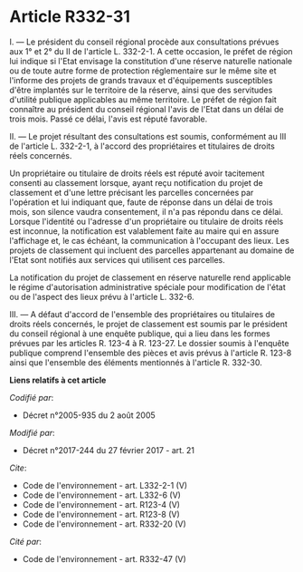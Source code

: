 # Article R332-31

I. ― Le président du conseil régional procède aux consultations prévues aux 1° et 2° du II de l'article L. 332-2-1. A cette
occasion, le préfet de région lui indique si l'Etat envisage la constitution d'une réserve naturelle nationale ou de toute
autre forme de protection réglementaire sur le même site et l'informe des projets de grands travaux et d'équipements
susceptibles d'être implantés sur le territoire de la réserve, ainsi que des servitudes d'utilité publique applicables au
même territoire. Le préfet de région fait connaître au président du conseil régional l'avis de l'Etat dans un délai de trois
mois. Passé ce délai, l'avis est réputé favorable. 

II. ― Le projet résultant des consultations est soumis, conformément au III de l'article L. 332-2-1, à l'accord des
propriétaires et titulaires de droits réels concernés. 

Un propriétaire ou titulaire de droits réels est réputé avoir tacitement consenti au classement lorsque, ayant reçu
notification du projet de classement et d'une lettre précisant les parcelles concernées par l'opération et lui indiquant que,
faute de réponse dans un délai de trois mois, son silence vaudra consentement, il n'a pas répondu dans ce délai. Lorsque
l'identité ou l'adresse d'un propriétaire ou titulaire de droits réels est inconnue, la notification est valablement faite au
maire qui en assure l'affichage et, le cas échéant, la communication à l'occupant des lieux. Les projets de classement qui
incluent des parcelles appartenant au domaine de l'Etat sont notifiés aux services qui utilisent ces parcelles. 

La notification du projet de classement en réserve naturelle rend applicable le régime d'autorisation administrative spéciale
pour modification de l'état ou de l'aspect des lieux prévu à l'article L. 332-6. 

III. ― A défaut d'accord de l'ensemble des propriétaires ou titulaires de droits réels concernés, le projet de classement est
soumis par le président du conseil régional à une enquête publique, qui a lieu dans les formes prévues par les articles R.
123-4 à R. 123-27. Le dossier soumis à l'enquête publique comprend l'ensemble des pièces et avis prévus à l'article R. 123-8
ainsi que l'ensemble des éléments mentionnés à l'article R. 332-30.

**Liens relatifs à cet article**

_Codifié par_:

  - Décret n°2005-935 du 2 août 2005

_Modifié par_:

  - Décret n°2017-244 du 27 février 2017 - art. 21

_Cite_:

  - Code de l'environnement - art. L332-2-1 (V)
  - Code de l'environnement - art. L332-6 (V)
  - Code de l'environnement - art. R123-4 (V)
  - Code de l'environnement - art. R123-8 (V)
  - Code de l'environnement - art. R332-20 (V)

_Cité par_:

  - Code de l'environnement - art. R332-47 (V)
